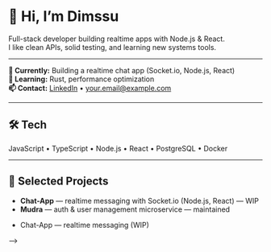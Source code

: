 # 👋 Hi, I’m Dimssu

Full-stack developer building realtime apps with Node.js & React.  
I like clean APIs, solid testing, and learning new systems tools.

---

**🔭 Currently:** Building a realtime chat app (Socket.io, Node.js, React)  
**🌱 Learning:** Rust, performance optimization  
**📫 Contact:** [LinkedIn](https://linkedin.com/in/yourprofile) • your.email@example.com

---

## 🛠 Tech
JavaScript • TypeScript • Node.js • React • PostgreSQL • Docker

---

## 🔧 Selected Projects
- **Chat-App** — realtime messaging with Socket.io (Node.js, React) — WIP  
- **Mudra** — auth & user management microservice — maintained

<!-- projects start -->
- Chat-App — realtime messaging (WIP)
<!-- projects end -->

-->
